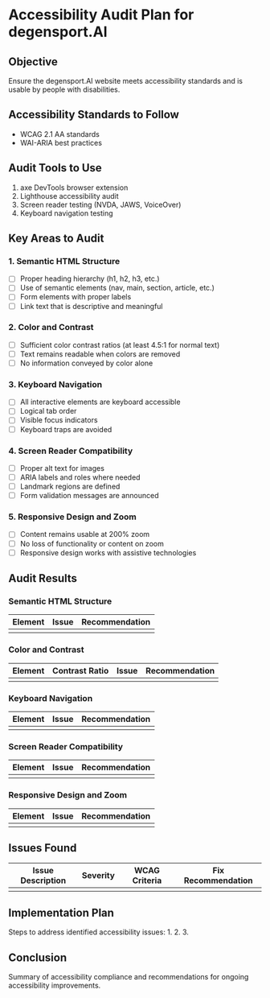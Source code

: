 # Accessibility Audit Plan for degensport.AI

## Objective
Ensure the degensport.AI website meets accessibility standards and is usable by people with disabilities.

## Accessibility Standards to Follow
- WCAG 2.1 AA standards
- WAI-ARIA best practices

## Audit Tools to Use
1. axe DevTools browser extension
2. Lighthouse accessibility audit
3. Screen reader testing (NVDA, JAWS, VoiceOver)
4. Keyboard navigation testing

## Key Areas to Audit

### 1. Semantic HTML Structure
- [ ] Proper heading hierarchy (h1, h2, h3, etc.)
- [ ] Use of semantic elements (nav, main, section, article, etc.)
- [ ] Form elements with proper labels
- [ ] Link text that is descriptive and meaningful

### 2. Color and Contrast
- [ ] Sufficient color contrast ratios (at least 4.5:1 for normal text)
- [ ] Text remains readable when colors are removed
- [ ] No information conveyed by color alone

### 3. Keyboard Navigation
- [ ] All interactive elements are keyboard accessible
- [ ] Logical tab order
- [ ] Visible focus indicators
- [ ] Keyboard traps are avoided

### 4. Screen Reader Compatibility
- [ ] Proper alt text for images
- [ ] ARIA labels and roles where needed
- [ ] Landmark regions are defined
- [ ] Form validation messages are announced

### 5. Responsive Design and Zoom
- [ ] Content remains usable at 200% zoom
- [ ] No loss of functionality or content on zoom
- [ ] Responsive design works with assistive technologies

## Audit Results

### Semantic HTML Structure
| Element | Issue | Recommendation |
|---------|-------|----------------|
|         |       |                |

### Color and Contrast
| Element | Contrast Ratio | Issue | Recommendation |
|---------|----------------|-------|----------------|
|         |                |       |                |

### Keyboard Navigation
| Element | Issue | Recommendation |
|---------|-------|----------------|
|         |       |                |

### Screen Reader Compatibility
| Element | Issue | Recommendation |
|---------|-------|----------------|
|         |       |                |

### Responsive Design and Zoom
| Element | Issue | Recommendation |
|---------|-------|----------------|
|         |       |                |

## Issues Found
| Issue Description | Severity | WCAG Criteria | Fix Recommendation |
|-------------------|----------|---------------|-------------------|
|                   |          |               |                   |

## Implementation Plan
Steps to address identified accessibility issues:
1. 
2. 
3. 

## Conclusion
Summary of accessibility compliance and recommendations for ongoing accessibility improvements.
